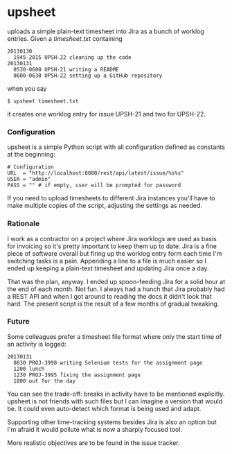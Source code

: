 # upsheet

uploads a simple plain-text timesheet into Jira as a bunch of worklog entries. Given a _timesheet.txt_ containing

    20130130
      1945-2015 UPSH-22 cleaning up the code
    20130131
      0530-0600 UPSH-21 writing a README
      0600-0630 UPSH-22 setting up a GitHub repository

when you say

    $ upsheet timesheet.txt

it creates one worklog entry for issue UPSH-21 and two for UPSH-22.

### Configuration

upsheet is a simple Python script with all configuration defined as constants at the beginning:

    # Configuration
    URL  = "http://localhost:8080/rest/api/latest/issue/%s%s"
    USER = "admin"
    PASS = "" # if empty, user will be prompted for password

If you need to upload timesheets to different Jira instances you'll have to make multiple copies of the script, adjusting the settings as needed.

### Rationale

I work as a contractor on a project where Jira worklogs are used as basis for invoicing so it's pretty important to keep them up to date. Jira is a fine piece of software overall but firing up the worklog entry form each time I'm switching tasks is a pain. Appending a line to a file is much easier so I ended up keeping a plain-text timesheet and updating Jira once a day.

That was the plan, anyway. I ended up spoon-feeding Jira for a solid hour at the end of each month. Not fun. I always had a hunch that Jira probably had a REST API and when I got around to reading the docs it didn't look that hard. The present script is the result of a few months of gradual tweaking.

### Future

Some colleagues prefer a timesheet file format where only the start time of an activity is logged:

    20130131
      0830 PROJ-3998 writing Selenium tests for the assignment page
      1200 lunch
      1230 PROJ-3995 fixing the assignment page
      1800 out for the day

You can see the trade-off: breaks in activity have to be mentioned explicitly. upsheet is not friends with such files but I can imagine a version that would be. It could even auto-detect which format is being used and adapt.

Supporting other time-tracking systems besides Jira is also an option but I'm afraid it would pollute what is now a sharply focused tool.

More realistic objectives are to be found in the issue tracker. 
